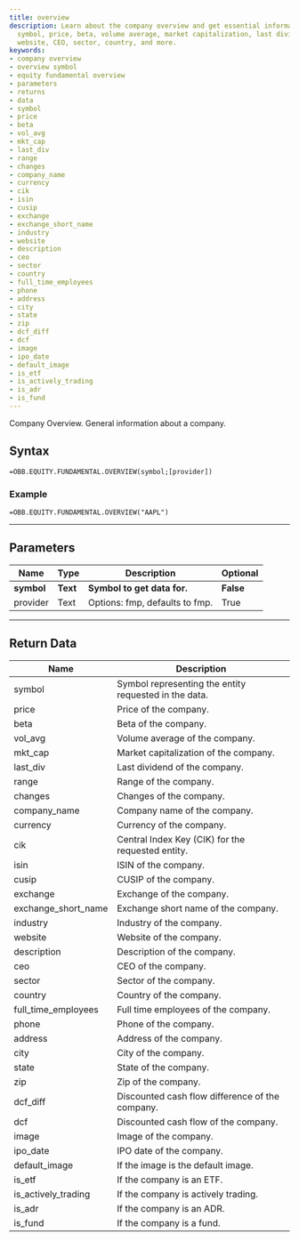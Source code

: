 ```yaml
---
title: overview
description: Learn about the company overview and get essential information, including
  symbol, price, beta, volume average, market capitalization, last dividend, industry,
  website, CEO, sector, country, and more.
keywords: 
- company overview
- overview symbol
- equity fundamental overview
- parameters
- returns
- data
- symbol
- price
- beta
- vol_avg
- mkt_cap
- last_div
- range
- changes
- company_name
- currency
- cik
- isin
- cusip
- exchange
- exchange_short_name
- industry
- website
- description
- ceo
- sector
- country
- full_time_employees
- phone
- address
- city
- state
- zip
- dcf_diff
- dcf
- image
- ipo_date
- default_image
- is_etf
- is_actively_trading
- is_adr
- is_fund
---
```


<!-- markdownlint-disable MD041 -->

Company Overview. General information about a company.

## Syntax

```excel wordwrap
=OBB.EQUITY.FUNDAMENTAL.OVERVIEW(symbol;[provider])
```

### Example

```excel wordwrap
=OBB.EQUITY.FUNDAMENTAL.OVERVIEW("AAPL")
```

---

## Parameters

| Name | Type | Description | Optional |
| ---- | ---- | ----------- | -------- |
| **symbol** | **Text** | **Symbol to get data for.** | **False** |
| provider | Text | Options: fmp, defaults to fmp. | True |

---

## Return Data

| Name | Description |
| ---- | ----------- |
| symbol | Symbol representing the entity requested in the data.  |
| price | Price of the company.  |
| beta | Beta of the company.  |
| vol_avg | Volume average of the company.  |
| mkt_cap | Market capitalization of the company.  |
| last_div | Last dividend of the company.  |
| range | Range of the company.  |
| changes | Changes of the company.  |
| company_name | Company name of the company.  |
| currency | Currency of the company.  |
| cik | Central Index Key (CIK) for the requested entity.  |
| isin | ISIN of the company.  |
| cusip | CUSIP of the company.  |
| exchange | Exchange of the company.  |
| exchange_short_name | Exchange short name of the company.  |
| industry | Industry of the company.  |
| website | Website of the company.  |
| description | Description of the company.  |
| ceo | CEO of the company.  |
| sector | Sector of the company.  |
| country | Country of the company.  |
| full_time_employees | Full time employees of the company.  |
| phone | Phone of the company.  |
| address | Address of the company.  |
| city | City of the company.  |
| state | State of the company.  |
| zip | Zip of the company.  |
| dcf_diff | Discounted cash flow difference of the company.  |
| dcf | Discounted cash flow of the company.  |
| image | Image of the company.  |
| ipo_date | IPO date of the company.  |
| default_image | If the image is the default image.  |
| is_etf | If the company is an ETF.  |
| is_actively_trading | If the company is actively trading.  |
| is_adr | If the company is an ADR.  |
| is_fund | If the company is a fund.  |
